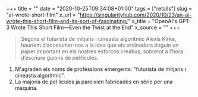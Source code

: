+++
title = ""
date = "2020-10-25T09:34:08+01:00"
tags = ["retalls"]
slug = "ai-wrote-short-film"
x_url = "https://singularityhub.com/2020/10/23/an-ai-wrote-this-short-film-and-its-sort-of-fascinating/"
x_title = "OpenAI's GPT-3 Wrote This Short Film—Even the Twist at the End"
x_source = ""
+++


> Segons el futurista de mitjans i cineasta algorítmic Alexis Kirke, hauríem d’acostumar-nos a la idea que els ordinadors tinguin un paper important en els nostres esforços creatius, sobretot a l’hora d’escriure guions de pel·lícules.

1. M'agraden els noms de professions emergents: "futurista de mitjans i cineasta algorítmic".
2. La majoria de pel·lícules ja pareixien fabricades en sèrie per una màquina.
